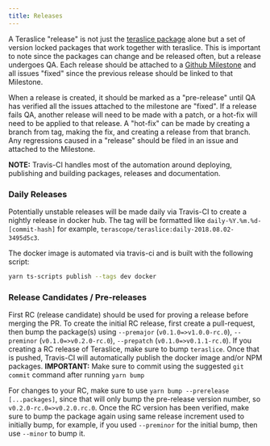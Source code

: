 ```yaml
---
title: Releases
---
```


A Teraslice "release" is not just the [teraslice package](../packages/teraslice/overview.md) alone but a set of version locked packages that work together with teraslice. This is important to note since the packages can change and be released often, but a release undergoes QA. Each release should be attached to a [Github Milestone](https://github.com/terascope/teraslice/milestones) and all issues "fixed" since the previous release should be linked to that Milestone.

When a release is created, it should be marked as a "pre-release" until QA has verified all the issues attached to the milestone are "fixed". If a release fails QA, another release will need to be made with a patch, or a hot-fix will need to be applied to that release. A "hot-fix" can be made by creating a branch from tag, making the fix, and creating a release from that branch. Any regressions caused in a "release" should be filed in an issue and attached to the Milestone.

**NOTE:** Travis-CI handles most of the automation around deploying, publishing and building packages, releases and documentation.

### Daily Releases ###

Potentially unstable releases will be made daily via Travis-CI to create a nightly release in docker hub. The tag will be formatted like `daily-%Y.%m.%d-[commit-hash]` for example, `terascope/teraslice:daily-2018.08.02-3495d5c3`.

The docker image is automated via travis-ci and is built with the following script:

```sh
yarn ts-scripts publish --tags dev docker
```

### Release Candidates / Pre-releases ###

First RC (release candidate) should be used for proving a release before merging the PR. To create the initial RC release, first create a pull-request, then bump the package(s) using `--premajor` (`v0.1.0=>v1.0.0-rc.0`), `--preminor` (`v0.1.0=>v0.2.0-rc.0`), `--prepatch` (`v0.1.0=>v0.1.1-rc.0`). If you creating a RC release of Teraslice, make sure to bump `teraslice`. Once that is pushed, Travis-CI will automatically publish the docker image and/or NPM packages. **IMPORTANT:** Make sure to commit using the suggested `git commit` command after running `yarn bump`

For changes to your RC, make sure to use `yarn bump --prerelease [...packages]`, since that will only bump the pre-release version number, so `v0.2.0-rc.0=>v0.2.0.rc.0`. Once the RC version has been verified, make sure to bump the package again using same release increment used to initially bump, for example, if you used `--preminor` for the initial bump, then use `--minor` to bump it.
